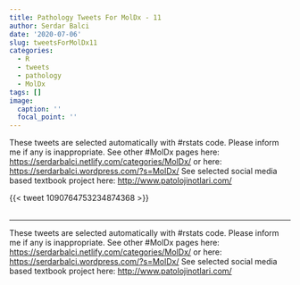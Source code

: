 ```yaml
---
title: Pathology Tweets For MolDx - 11
author: Serdar Balci
date: '2020-07-06'
slug: tweetsForMolDx11
categories:
  - R
  - tweets
  - pathology
  - MolDx
tags: []
image:
  caption: ''
  focal_point: ''
---
```



These tweets are selected automatically with #rstats code. Please inform me if any is inappropriate.
See other #MolDx pages here: https://serdarbalci.netlify.com/categories/MolDx/  or here: https://serdarbalci.wordpress.com/?s=MolDx/ 
See selected social media based textbook project here: http://www.patolojinotlari.com/

{{< tweet 1090764753234874368 >}}
<br>
<br>
<hr>


These tweets are selected automatically with #rstats code. Please inform me if any is inappropriate.
See other #MolDx pages here: https://serdarbalci.netlify.com/categories/MolDx/  or here: https://serdarbalci.wordpress.com/?s=MolDx/ 
See selected social media based textbook project here: http://www.patolojinotlari.com/
